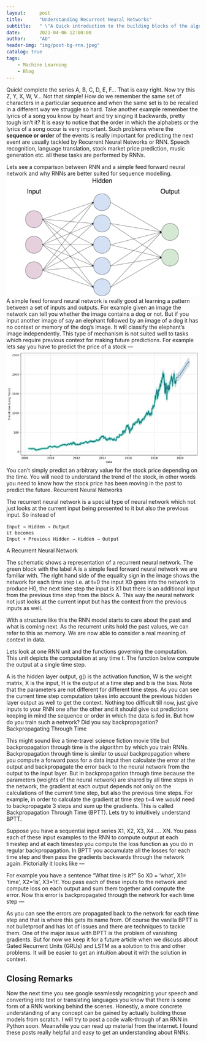 ```yaml
---
layout:     post
title:      "Understanding Recurrent Neural Networks"
subtitle:   " \"A Quick introduction to the building blocks of the algorithm powering sequence models\""
date:       2021-04-06 12:00:00
author:     "AD"
header-img: "img/post-bg-rnn.jpeg"
catalog: true
tags:
    - Machine Learning
    - Blog
---
```

Quick! complete the series A, B, C, D, E, F… That is easy right. Now try this Z, Y, X, W, V… Not that simple! How do we remember the same set of characters in a particular sequence and when the same set is to be recalled in a different way we struggle so hard. Take another example remember the lyrics of a song you know by heart and try singing it backwards, pretty tough isn’t it? It is easy to notice that the order in which the alphabets or the lyrics of a song occur is very important. Such problems where the **sequence or order** of the events is really important for predicting the next event are usually tackled by Recurrent Neural Networks or RNN. Speech recognition, language translation, stock market price prediction, music generation etc. all these tasks are performed by RNNs.

Lets see a comparison between RNN and a simple feed forward neural network and why RNNs are better suited for sequence modelling.
![img](../img/in_post/../in-post/post-rnn/rnn.png)
A simple feed forward neural network is really good at learning a pattern between a set of inputs and outputs. For example given an image the network can tell you whether the image contains a dog or not. But if you input another image of say an elephant followed by an image of a dog it has no context or memory of the dog’s image. It will classify the elephant’s image independently. This type of mechanism is not suited well to tasks which require previous context for making future predictions. For example lets say you have to predict the price of a stock —
![](../img/in-post/post-rnn/stock_prie.jpeg)
You can’t simply predict an arbitrary value for the stock price depending on the time. You will need to understand the trend of the stock, in other words you need to know how the stock price has been moving in the past to predict the future.
Recurrent Neural Networks

The recurrent neural network is a special type of neural network which not just looks at the current input being presented to it but also the previous input. So instead of

    Input → Hidden → Output
    it becomes
    Input + Previous Hidden → Hidden → Output

A Recurrent Neural Network

The schematic shows a representation of a recurrent neural network. The green block with the label A is a simple feed forward neural network we are familiar with. The right hand side of the equality sign in the image shows the network for each time step i.e. at t=0 the input X0 goes into the network to produce H0, the next time step the input is X1 but there is an additional input from the previous time step from the block A. This way the neural network not just looks at the current input but has the context from the previous inputs as well.

With a structure like this the RNN model starts to care about the past and what is coming next. As the recurrent units hold the past values, we can refer to this as memory. We are now able to consider a real meaning of context in data.

Lets look at one RNN unit and the functions governing the computation. This unit depicts the computation at any time t. The function below compute the output at a single time step.

A is the hidden layer output, g() is the activation function, W is the weight matrix, X is the input, H is the output at a time step and b is the bias. Note that the parameters are not different for different time steps. As you can see the current time step computation takes into account the previous hidden layer output as well to get the context. Nothing too difficult till now, just give inputs to your RNN one after the other and it should give out predictions keeping in mind the sequence or order in which the data is fed in. But how do you train such a network? Did you say backpropagation?
Backpropagating Through Time

This might sound like a time-travel science fiction movie title but backpropagation through time is the algorithm by which you train RNNs. Backpropagation through time is similar to usual backpropagation where you compute a forward pass for a data input then calculate the error at the output and backpropagate the error back to the neural network from the output to the input layer. But in backpropagation through time because the parameters (weights of the neural network) are shared by all time steps in the network, the gradient at each output depends not only on the calculations of the current time step, but also the previous time steps. For example, in order to calculate the gradient at time step t=4 we would need to backpropagate 3 steps and sum up the gradients. This is called Backpropagation Through Time (BPTT). Lets try to intuitively understand BPTT.

Suppose you have a sequential input series X1, X2, X3, X4 …. XN. You pass each of these input examples to the RNN to compute output at each timestep and at each timestep you compute the loss function as you do in regular backpropagation. In BPTT you accumulate all the losses for each time step and then pass the gradients backwards through the network again. Pictorially it looks like —

For example you have a sentence “What time is it?” So X0 = ‘what’, X1= ‘time’, X2=’is’, X3=’it’. You pass each of these inputs to the network and compute loss on each output and sum them together and compute the error. Now this error is backpropagated through the network for each time step —

As you can see the errors are propagated back to the network for each time step and that is where this gets its name from. Of course the vanilla BPTT is not bulletproof and has lot of issues and there are techniques to tackle them. One of the major issue with BPTT is the problem of vanishing gradients. But for now we keep it for a future article when we discuss about Gated Recurrent Units (GRUs) and LSTM as a solution to this and other problems. It will be easier to get an intuition about it with the solution in context.

## Closing Remarks

Now the next time you see google seamlessly recognizing your speech and converting into text or translating languages you know that there is some form of a RNN working behind the scenes. Honestly, a more concrete understanding of any concept can be gained by actually building those models from scratch. I will try to post a code walk-through of an RNN in Python soon. Meanwhile you can read up material from the internet. I found these posts really helpful and easy to get an understanding about RNNs.